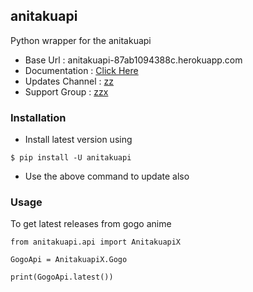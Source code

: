 ## anitakuapi

Python wrapper for the anitakuapi

- Base Url : anitakuapi-87ab1094388c.herokuapp.com
- Documentation : [Click Here](https://anitakuapi-87ab1094388c.herokuapp.com/docs)
- Updates Channel : [zz](https://telegram.me/zz)
- Support Group : [zzx](https://telegram.me/zzx)


### Installation

- Install latest version using
```
$ pip install -U anitakuapi
```

- Use the above command to update also

### Usage

To get latest releases from gogo anime

```
from anitakuapi.api import AnitakuapiX

GogoApi = AnitakuapiX.Gogo

print(GogoApi.latest())
```
